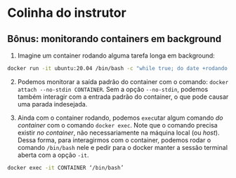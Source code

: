 # Colinha do instrutor

## Bônus: monitorando containers em background

1. Imagine um container rodando alguma tarefa longa em background: 
```bash
docker run -it ubuntu:20.04 /bin/bash -c "while true; do date +rodando...%S; sleep 2s; done"
```

2. Podemos monitorar a saída padrão do container com o comando: `docker attach --no-stdin CONTAINER`.
Sem a opção `--no-stdin`, podemos também interagir com a entrada padrão do container, o que pode causar uma parada indesejada.


3. Ainda com o container rodando, podemos `exec`utar algum comando *do container* com o comando `docker exec`. Note que o comando precisa existir *no container*, não necessariamente na máquina local (ou *host*).
Dessa forma, para interagirmos com o container, podemos rodar o comando `/bin/bash` nele e pedir para o docker manter a sessão terminal aberta com a opção `-it`.
```bash
docker exec -it CONTAINER ‘/bin/bash’
```
 